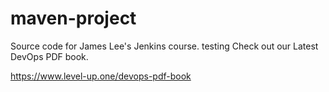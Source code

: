 # maven-project
Source code for James Lee's Jenkins course.
testing
Check out our Latest DevOps PDF book.

https://www.level-up.one/devops-pdf-book
